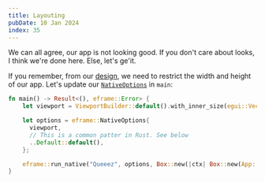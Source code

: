 ```yaml
---
title: Layouting
pubDate: 10 Jan 2024
index: 35
---
```


We can all agree, our app is not looking good. If you don't care about looks, I think we're done here. Else, let's ge'it.

If you remember, from our [design](design), we need to restrict the width and height of our app. Let's update our [`NativeOptions`](https://docs.rs/eframe/latest/eframe/struct.NativeOptions.html) in `main`:

```rust
fn main() -> Result<(), eframe::Error> {
    let viewport = ViewportBuilder::default().with_inner_size(egui::Vec2::new(300.0, 400.0));

    let options = eframe::NativeOptions{
      viewport,
      // This is a common patter in Rust. See below
      ..Default::default(),
    };

    eframe::run_native("Queeez", options, Box::new(|ctx| Box::new(App::new(ctx))))
}
```